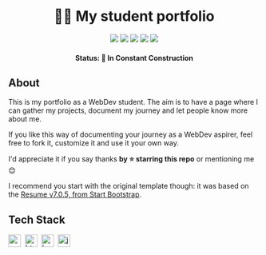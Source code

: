 <h1 align="center">
	👨‍🚀 My student portfolio
</h1>
<p align="center">
	<img src="https://img.shields.io/badge/PRs-welcome-lightblue.svg?style=flat-square"/>
	<img src="https://img.shields.io/github/license/bpires/bpires.github.io?color=lightblue"/>
	<img src="https://img.shields.io/github/repo-size/bpires/bpires.github.io?color=lightblue"/>
	<img src="https://img.shields.io/github/last-commit/bpires/bpires.github.io?color=lightblue"/>
	<img src="https://img.shields.io/github/languages/count/bpires/bpires.github.io?color=lightblue"/>
</p>

<h4 align="center">
	Status: 🚧 In Constant Construction
</h4>

## About
This is my portfolio as a WebDev student. The aim is to have a page where I can gather my projects, document my journey and let people know more about me.

If you like this way of documenting your journey as a WebDev aspirer, feel free to fork it, customize it and use it your own way. 

I'd appreciate it if you say thanks **by ⭐ starring this repo** or mentioning me 😊

I recommend you start with the original template though: it was based on the [Resume v7.0.5, from Start Bootstrap](https://startbootstrap.com/theme/resume). 

## Tech Stack
<img src="https://img.shields.io/badge/Css3-374449?style=flat&logo=css3" alt="css3 Badge" height="25">&nbsp;
<img src="https://img.shields.io/badge/Html5-374449?style=flat&logo=html5" alt="html5 Badge" height="25">&nbsp;
<img src="https://img.shields.io/badge/Bootstrap-374449?style=flat&logo=bootstrap" alt="bootstrap Badge" height="25">&nbsp;
<img src="https://img.shields.io/badge/Javascript-374449?style=flat&logo=javascript" alt="javascript Badge" height="25">&nbsp;

